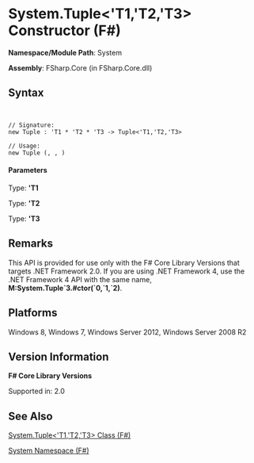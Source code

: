 # System.Tuple<'T1,'T2,'T3> Constructor (F#)

**Namespace/Module Path**: System

**Assembly**: FSharp.Core (in FSharp.Core.dll)


## Syntax


```


// Signature:
new Tuple : 'T1 * 'T2 * 'T3 -> Tuple<'T1,'T2,'T3>

// Usage:
new Tuple (, , )

```



#### Parameters
Type: **'T1**


Type: **'T2**


Type: **'T3**




## Remarks
This API is provided for use only with the F# Core Library Versions that targets .NET Framework 2.0. If you are using .NET Framework 4, use the .NET Framework 4 API with the same name, **M:System.Tuple&#96;3.#ctor(&#96;0,&#96;1,&#96;2)**.


## Platforms
Windows 8, Windows 7, Windows Server 2012, Windows Server 2008 R2


## Version Information
**F# Core Library Versions**

Supported in: 2.0




## See Also
[System.Tuple&#60;'T1,'T2,'T3&#62; Class &#40;F&#35;&#41;](System.Tuple%28%27T1%2C%27T2%2C%27T3%29-Class-%28FSharp%29.md)

[System Namespace &#40;F&#35;&#41;](System-Namespace-%28FSharp%29.md)

